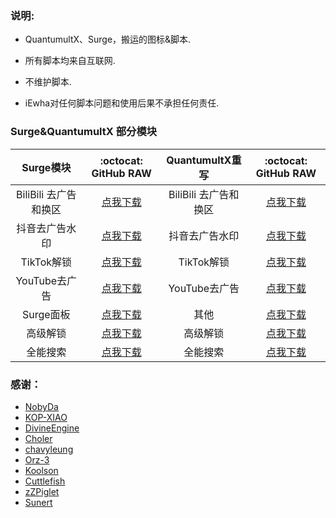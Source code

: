 ### 说明:
- QuantumultX、Surge，搬运的图标&脚本.

- 所有脚本均来自互联网.

- 不维护脚本.

- iEwha对任何脚本问题和使用后果不承担任何责任.

### Surge&QuantumultX 部分模块

|      Surge模块     |                                          :octocat: GitHub RAW                                             |                        QuantumultX重写    |                                             :octocat: GitHub RAW                                             |                
| :-------------: | :---------------------------------------------------------------------------------------------------------: | :-------------: | :---------------------------------------------------------------------------------------------------------: | 
| BiliBili 去广告和换区  |      [点我下载](https://raw.githubusercontent.com/iEwha/Profiles/master/Surge/Bilibili.sgmodule)      |  BiliBili 去广告和换区  |      [点我下载](https://raw.githubusercontent.com/iEwha/Profiles/master/QuantumultX/Rewrite/bilibili.conf)      |  
| 抖音去广告水印  |     [点我下载](https://raw.githubusercontent.com/iEwha/Profiles/master/Surge/douyin.sgmodule)      |   抖音去广告水印  |     [点我下载](https://raw.githubusercontent.com/iEwha/Profiles/master/QuantumultX/Rewrite/douyin.conf)      |  
| TikTok解锁 | [点我下载](https://raw.githubusercontent.com/iEwha/Profiles/master/Surge/TiKok-JP.sgmodule) | TikTok解锁 | [点我下载](https://raw.githubusercontent.com/iEwha/Profiles/master/QuantumultX/Rewrite/TikTok-JP.conf) |
| YouTube去广告  |  [点我下载](https://raw.githubusercontent.com/iEwha/Profiles/master/Surge/YouTubeAds.sgmodule)  | YouTube去广告  |  [点我下载](https://raw.githubusercontent.com/iEwha/Profiles/master/QuantumultX/Rewrite/YouTubeAds.conf)  | 
| Surge面板 |     [点我下载](https://raw.githubusercontent.com/iEwha/Profiles/master/Surge/Panels.sgmodule)     |    其他 |     [点我下载](https://raw.githubusercontent.com/iEwha/Profiles/master/QuantumultX/Rewrite/others.conf)     |    
| 高级解锁   |      [点我下载](https://raw.githubusercontent.com/iEwha/Profiles/master/Surge/Unlock.sgmodule)       |  高级解锁   |      [点我下载](https://raw.githubusercontent.com/iEwha/Profiles/master/QuantumultX/Rewrite/UnlockApp.conf)       | 
| 全能搜索   |      [点我下载](https://raw.githubusercontent.com/iEwha/Profiles/master/Surge/Q-Search.sgmodule)       |  全能搜索   |      [点我下载](https://raw.githubusercontent.com/iEwha/Profiles/master/QuantumultX/Rewrite/Q-Search.conf)       | 

### 感谢：
 * [NobyDa](https://github.com/NobyDa/Script/tree/master) 
 * [KOP-XIAO](https://github.com/KOP-XIAO/QuantumultX)
 * [DivineEngine](https://github.com/DivineEngine/Profiles/tree/master)
 * [Choler](https://github.com/Choler/Surge)
 * [chavyleung](https://github.com/chavyleung)
 * [Orz-3](https://github.com/Orz-3)
 * [Koolson](https://github.com/Koolson/Qure)
 * [Cuttlefish](https://github.com/ddgksf2013/Cuttlefish)
 * [zZPiglet](https://github.com/zZPiglet/Task/tree/master)
 * [Sunert](https://github.com/Sunert/Script/tree/master)
 

